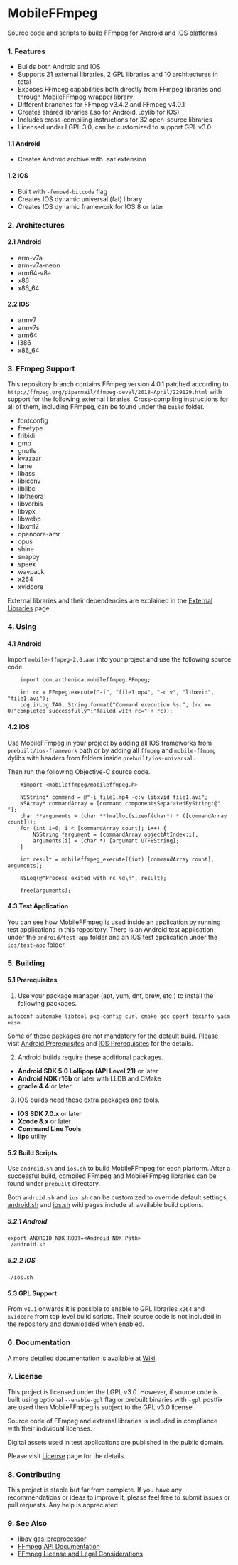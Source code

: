 # MobileFFmpeg
Source code and scripts to build FFmpeg for Android and IOS platforms

### 1. Features
- Builds both Android and IOS
- Supports 21 external libraries, 2 GPL libraries and 10 architectures in total
- Exposes FFmpeg capabilities both directly from FFmpeg libraries and through MobileFFmpeg wrapper library
- Different branches for FFmpeg v3.4.2 and FFmpeg v4.0.1
- Creates shared libraries (.so for Android, .dylib for IOS)
- Includes cross-compiling instructions for 32 open-source libraries
- Licensed under LGPL 3.0, can be customized to support GPL v3.0
#### 1.1 Android
- Creates Android archive with .aar extension
#### 1.2 IOS
- Built with `-fembed-bitcode` flag
- Creates IOS dynamic universal (fat) library
- Creates IOS dynamic framework for IOS 8 or later 

### 2. Architectures
#### 2.1 Android
- arm-v7a
- arm-v7a-neon
- arm64-v8a
- x86
- x86_64
#### 2.2 IOS
- armv7
- armv7s
- arm64
- i386
- x86_64

### 3. FFmpeg Support
This repository branch contains FFmpeg version 4.0.1 patched according to `http://ffmpeg.org/pipermail/ffmpeg-devel/2018-April/229129.html` with support for the following external libraries. 
Cross-compiling instructions for all of them, including FFmpeg, can be found under the `build` folder.
- fontconfig
- freetype
- fribidi
- gmp
- gnutls
- kvazaar
- lame
- libass
- libiconv
- libilbc
- libtheora
- libvorbis
- libvpx
- libwebp
- libxml2
- opencore-amr
- opus
- shine
- snappy
- speex
- wavpack
- x264
- xvidcore

External libraries and their dependencies are explained in the [External Libraries](https://github.com/tanersener/mobile-ffmpeg/wiki/External-Libraries) page.

### 4. Using
#### 4.1 Android
Import `mobile-ffmpeg-2.0.aar` into your project and use the following source code.
```
    import com.arthenica.mobileffmpeg.FFmpeg;

    int rc = FFmpeg.execute("-i", "file1.mp4", "-c:v", "libxvid", "file1.avi");
    Log.i(Log.TAG, String.format("Command execution %s.", (rc == 0?"completed successfully":"failed with rc=" + rc));
```
#### 4.2 IOS
Use MobileFFmpeg in your project by adding all IOS frameworks from `prebuilt/ios-framework` path or 
by adding all `ffmpeg` and `mobile-ffmpeg` dylibs with headers from folders inside `prebuilt/ios-universal`.

Then run the following Objective-C source code.
```
    #import <mobileffmpeg/mobileffmpeg.h>

    NSString* command = @"-i file1.mp4 -c:v libxvid file1.avi";
    NSArray* commandArray = [command componentsSeparatedByString:@" "];
    char **arguments = (char **)malloc(sizeof(char*) * ([commandArray count]));
    for (int i=0; i < [commandArray count]; i++) {
        NSString *argument = [commandArray objectAtIndex:i];
        arguments[i] = (char *) [argument UTF8String];
    }

    int result = mobileffmpeg_execute((int) [commandArray count], arguments);

    NSLog(@"Process exited with rc %d\n", result);
    
    free(arguments);
```
#### 4.3 Test Application
You can see how MobileFFmpeg is used inside an application by running test applications in this repository.
There is an Android test application under the `android/test-app` folder and an IOS test application under the 
`ios/test-app` folder. 

### 5. Building
#### 5.1 Prerequisites
1. Use your package manager (apt, yum, dnf, brew, etc.) to install the following packages.
```
autoconf automake libtool pkg-config curl cmake gcc gperf texinfo yasm nasm
```
Some of these packages are not mandatory for the default build.
Please visit [Android Prerequisites](https://github.com/tanersener/mobile-ffmpeg/wiki/Android-Prerequisites) and
[IOS Prerequisites](https://github.com/tanersener/mobile-ffmpeg/wiki/IOS-Prerequisites) for the details.

2. Android builds require these additional packages.
- **Android SDK 5.0 Lollipop (API Level 21)** or later
- **Android NDK r16b** or later with LLDB and CMake
- **gradle 4.4** or later

3. IOS builds need these extra packages and tools.
- **IOS SDK 7.0.x** or later
- **Xcode 8.x** or later
- **Command Line Tools**
- **lipo** utility

#### 5.2 Build Scripts
Use `android.sh` and `ios.sh` to build MobileFFmpeg for each platform.
After a successful build, compiled FFmpeg and MobileFFmpeg libraries can be found under `prebuilt` directory.

Both `android.sh` and `ios.sh` can be customized to override default settings,
[android.sh](https://github.com/tanersener/mobile-ffmpeg/wiki/android.sh) and
[ios.sh](https://github.com/tanersener/mobile-ffmpeg/wiki/ios.sh) wiki pages include all available build options.
##### 5.2.1 Android
```
export ANDROID_NDK_ROOT=<Android NDK Path>
./android.sh
```
##### 5.2.2 IOS
```
./ios.sh
```
#### 5.3 GPL Support
From `v1.1` onwards it is possible to enable to GPL libraries `x264` and `xvidcore` from top level build scripts.
Their source code is not included in the repository and downloaded when enabled.

### 6. Documentation

A more detailed documentation is available at [Wiki](https://github.com/tanersener/mobile-ffmpeg/wiki).

### 7. License

This project is licensed under the LGPL v3.0. However, if source code is built using optional `--enable-gpl` flag or 
prebuilt binaries with `-gpl` postfix are used then MobileFFmpeg is subject to the GPL v3.0 license.

Source code of FFmpeg and external libraries is included in compliance with their individual licenses.

Digital assets used in test applications are published in the public domain.

Please visit [License](https://github.com/tanersener/mobile-ffmpeg/wiki/License) page for the details.

### 8. Contributing

This project is stable but far from complete. If you have any recommendations or ideas to improve it, please feel free to submit issues or pull requests. Any help is appreciated.

### 9. See Also

- [libav gas-preprocessor](https://github.com/libav/gas-preprocessor/raw/master/gas-preprocessor.pl)
- [FFmpeg API Documentation](https://ffmpeg.org/doxygen/3.4/index.html)
- [FFmpeg License and Legal Considerations](https://ffmpeg.org/legal.html)
